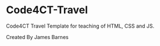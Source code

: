 # Code4CT-Travel

Code4CT Travel Template for teaching of HTML, CSS and JS.

Created By James Barnes
